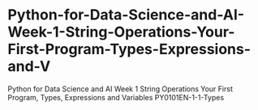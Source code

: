 # Python-for-Data-Science-and-AI-Week-1-String-Operations-Your-First-Program-Types-Expressions-and-V
Python for Data Science and AI Week 1 String Operations Your First Program, Types, Expressions and Variables PY0101EN-1-1-Types
